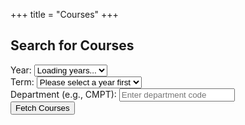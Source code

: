 +++
title = "Courses"
+++

<h2>Search for Courses</h2>
<div class="form-container">
    <label for="year-select">Year:</label>
    <select id="year-select" class="input-box">
        <option value="" disabled selected>Loading years...</option>
    </select>
</div>
<div class="form-container">
    <label for="term-select">Term:</label>
    <select id="term-select" class="input-box">
        <option value="" disabled selected>Please select a year first</option>
    </select>
</div>
<div class="form-container">
    <label for="department-input">Department (e.g., CMPT):</label>
    <input id="department-input" class="input-box" type="text" placeholder="Enter department code" />
</div>
<div class="form-container">
    <button id="fetch-course" class="styled-button">Fetch Courses</button>
</div>

<div id="course">
</div>

<script src="../js/fetchCourse.js"></script>

<head>
    <link rel="stylesheet" href="../css/course.css">
</head>
